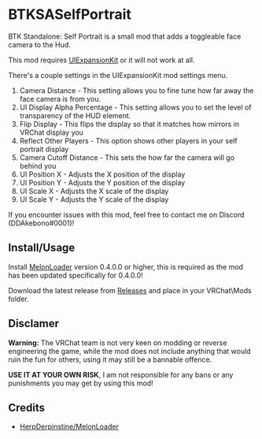 # BTKSASelfPortrait
BTK Standalone: Self Portrait is a small mod that adds a toggleable face camera to the Hud.

This mod requires [UIExpansionKit](https://github.com/knah/VRCMods) or it will not work at all.

There's a couple settings in the UIExpansionKit mod settings menu.

1. Camera Distance - This setting allows you to fine tune how far away the face camera is from you.
2. UI Display Alpha Percentage - This setting allows you to set the level of transparency of the HUD element.
3. Flip Display - This flips the display so that it matches how mirrors in VRChat display you
4. Reflect Other Players - This option shows other players in your self portrait display
5. Camera Cutoff Distance - This sets the how far the camera will go behind you
6. UI Position X - Adjusts the X position of the display
7. UI Position Y - Adjusts the Y position of the display
8. UI Scale X - Adjusts the X scale of the display
9. UI Scale Y - Adjusts the Y scale of the display

If you encounter issues with this mod, feel free to contact me on Discord (DDAkebono#0001)!

## Install/Usage
Install [MelonLoader](https://github.com/HerpDerpinstine/MelonLoader) version 0.4.0.0 or higher, this is required as the mod has been updated specifically for 0.4.0.0!

Download the latest release from [Releases](https://github.com/ddakebono/BTKSASelfPortrait/releases) and place in your VRChat\Mods folder.

## Disclamer
**Warning:** The VRChat team is not very keen on modding or reverse engineering the game, while the mod does not include anything that would ruin the fun for others, using it may still be a bannable offence.

**USE IT AT YOUR OWN RISK**, I am not responsible for any bans or any punishments you may get by using this mod!

## Credits
* [HerpDerpinstine/MelonLoader](https://github.com/HerpDerpinstine/MelonLoader)
